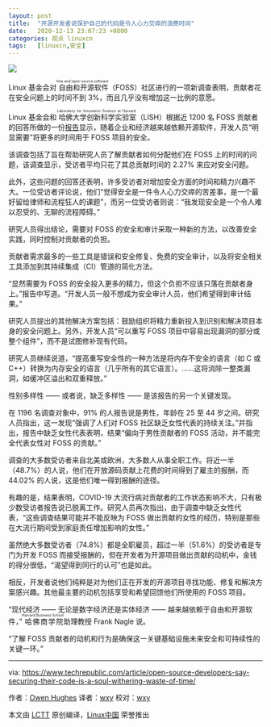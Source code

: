 ```yaml
---
layout: post
title:	"开源开发者说保护自己的代码是令人心力交瘁的浪费时间"
date:	2020-12-13 23:07:23 +0800 
categories:	观点 linuxcn 
tags:	[linuxcn,安全]
---
```



![](/Asserts/Images//attachment/album/202012/13/225143eetw85e55zcw9958.jpg)


Linux 基金会对<ruby> 自由和开源软件 <rp>  （ </rp> <rt>  free and open-source software </rt> <rp>  ） </rp></ruby>（FOSS）社区进行的一项新调查表明，贡献者花在安全问题上的时间不到 3%，而且几乎没有增加这一比例的意愿。


Linux 基金会和<ruby> 哈佛大学创新科学实验室 <rp>  （ </rp> <rt>  Laboratory for Innovation Science at Harvard </rt> <rp>  ） </rp></ruby>（LISH）根据近 1200 名 FOSS 贡献者的回答所做的一份[报告](https://www.linuxfoundation.org/wp-content/uploads/2020/12/2020FOSSContributorSurveyReport_V7.pdf)显示，随着企业和经济越来越依赖开源软件，开发人员“明显需要”将更多的时间用于 FOSS 项目的安全。


该调查包括了旨在帮助研究人员了解贡献者如何分配他们在 FOSS 上的时间的问题，该调查显示，受访者平均只花了其总贡献时间的 2.27% 来应对安全问题。


此外，这些问题的回答还表明，许多受访者对增加安全方面的时间和精力兴趣不大。一位受访者评论说，他们“觉得安全是一件令人心力交瘁的苦差事，是一个最好留给律师和流程狂人的课题”，而另一位受访者则说：“我发现安全是一个令人难以忍受的、无聊的流程障碍。”


研究人员得出结论，需要对 FOSS 的安全和审计采取一种新的方法，以改善安全实践，同时控制对贡献者的负担。


贡献者需求最多的一些工具是错误和安全修复、免费的安全审计，以及将安全相关工具添加到其持续集成（CI）管道的简化方法。


“显然需要为 FOSS 的安全投入更多的精力，但这个负担不应该只落在贡献者身上。”报告中写道。“开发人员一般不想成为安全审计人员，他们希望得到审计结果。”


研究人员提出的其他解决方案包括：鼓励组织将精力重新投入到识别和解决项目本身的安全问题上。另外，开发人员“可以重写 FOSS 项目中容易出现漏洞的部分或整个组件”，而不是试图修补现有代码。


研究人员继续说道，“提高重写安全性的一种方法是将内存不安全的语言（如 C 或 C++）转换为内存安全的语言（几乎所有的其它语言）。……这将消除一整类漏洞，如缓冲区溢出和双重释放。”


性别多样性 —— 或者说，缺乏多样性 —— 是该报告的另一个关键发现。


在 1196 名调查对象中，91% 的人报告说是男性，年龄在 25 至 44 岁之间。研究人员指出，这一发现“强调了人们对 FOSS 社区缺乏女性代表的持续关注。”并指出，报告中缺乏女性代表表明，结果“偏向于男性贡献者的 FOSS 活动，并不能完全代表女性对 FOSS 的贡献。”


调查的大多数受访者来自北美或欧洲，大多数人从事全职工作。将近一半（48.7%）的人说，他们在开放源码贡献上花费的时间得到了雇主的报酬，而 44.02% 的人说，这是他们唯一得到报酬的途径。


有趣的是，结果表明，COVID-19 大流行病对贡献者的工作状态影响不大，只有极少数受访者报告说已脱离工作。研究人员再次指出，由于调查中缺乏女性代表，“这些调查结果可能并不能反映为 FOSS 做出贡献的女性的经历，特别是那些在大流行期间受到家庭责任增加影响的女性。”


虽然绝大多数受访者（74.8%）都是全职雇员，超过一半（51.6%）的受访者是专门为开发 FOSS 而接受报酬的，但在开发者为开源项目做出贡献的动机中，金钱的得分很低，“渴望得到同行的认可”也是如此。


相反，开发者说他们纯粹是对为他们正在开发的开源项目寻找功能、修复和解决方案感兴趣。其他最主要的动机包括享受和希望回馈他们所使用的 FOSS 项目。


“现代经济 —— 无论是数字经济还是实体经济 —— 越来越依赖于自由和开源软件，”<ruby> 哈佛商学院 <rp>  （ </rp> <rt>  Harvard Business School </rt> <rp>  ） </rp></ruby>助理教授 Frank Nagle 说。


“了解 FOSS 贡献者的动机和行为是确保这一关键基础设施未来安全和可持续性的关键一环。”




---


via: <https://www.techrepublic.com/article/open-source-developers-say-securing-their-code-is-a-soul-withering-waste-of-time/> 


作者：[Owen Hughes](https://www.techrepublic.com/meet-the-team/uk/owen-hughes/) 译者：[wxy](https://github.com/wxy) 校对：[wxy](https://github.com/wxy)


本文由 [LCTT](https://github.com/LCTT/TranslateProject) 原创编译，[Linux中国](/article-12915-1.html) 荣誉推出
